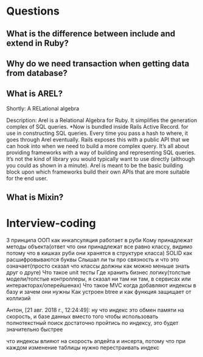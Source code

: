 # Questions
## What is the difference between include and extend in Ruby?

## Why do we need transaction when getting data from database?

## What is AREL?
Shortly: A RELational algebra

Description: 
Arel is a Relational Algebra for Ruby. It simplifies the generation complex of SQL queries.
*Now is bundled inside Rails Active Record.
for use in constructing SQL queries. Every time you pass a hash to where, it goes through Arel eventually. Rails exposes this with a public API that we can hook into when we need to build a more complex query.
It’s all about providing frameworks with a way of building and representing SQL queries. It’s not the kind of library you would typically want to use directly (although you could as shown in a minute). Arel is meant to be the basic building block upon which frameworks build their own APIs that are more suitable for the end user.
## What is Mixin?

## 

# Interview-coding




3 принципа ООП
как инкапсуляция работает в руби
Кому принадлежат методы объекта(ответ что они принадлежат все равно классу, видимо потому что в кишках руби они хранятся в структуре класса)
SOLID как расшифровываются буквы
Слышал ли ты про связность и что это означает(просто сказал что классы должны как можно меньше знать друг о друге)
Что такое unit тесты
Где хранить бизнес логику(толстые модели/толстые контроллеры, я сказал ни там ни там, в сервисах или интеракторах/оперейшенах)
Что такое MVC
когда добавляют индексы в базу и зачем они нужны
Как устроен btree и как функция защищает от коллизий


Антон, [21 авг. 2018 г., 12:24:49]:
ну что индекс это обмен памяти на скорость, и базе данных вместо того чтобы использовать полнотекстный поиск достаточно пройтись по индексу, это будет значительно быстрее

что индексы влияют на скорость апдейта и инсерта, потому что при каждом изменение таблицы нужно перестраивать индекс